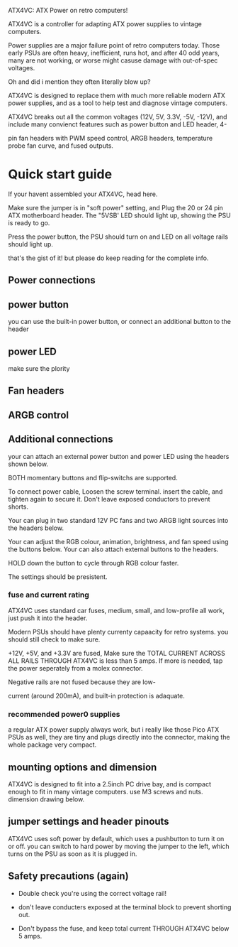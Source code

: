ATX4VC: ATX Power on retro computers!

ATX4VC is a controller for adapting ATX power supplies to vintage computers.

Power supplies are a major failure point of retro computers today. Those early PSUs are often heavy, inefficient, runs hot, and after 40 odd years, many are not working, or worse might casuse damage with out-of-spec voltages.

Oh and did i mention they often literally blow up?

ATX4VC is designed to replace them with much more reliable modern ATX power supplies, and as a tool to help test and diagnose vintage computers.

ATX4VC breaks out all the common voltages (12V, 5V, 3.3V, -5V, -12V), and include many convienct features such as power button and LED header, 4-

pin fan headers with PWM speed control, ARGB headers, temperature probe fan curve, and fused outputs.

# Quick start guide

If your havent assembled your ATX4VC, head here.

Make sure the jumper is in "soft power" setting, and Plug the 20 or 24 pin ATX motherboard header. The "5VSB' LED should light up, showing the PSU is ready to go.

Press the power button, the PSU should turn on and LED on all voltage rails should light up. 

that's the gist of it! but please do keep reading for the complete info.

## Power connections

## power button

you can use the built-in power button, or connect an additional button to the header

## power LED

make sure the plority

## Fan headers

## ARGB control

## Additional connections

your can attach an external power button and power LED using the headers shown below.

BOTH momentary buttons and flip-switchs are supported.

To connect power cable, Loosen the screw terminal. insert the cable, and tighten again to secure it. Don't leave exposed conductors to prevent shorts.

Your can plug in two standard 12V PC fans and two ARGB light sources into the headers below.

Your can adjust the RGB colour, animation, brightness, and fan speed using the buttons below. Your can also attach external buttons to the headers. 

HOLD down the button to cycle through RGB colour faster.

The settings should be presistent.

### fuse and current rating

ATX4VC uses standard car fuses, medium, small, and low-profile all work, just push it into the header.

Modern PSUs should have plenty currenty capaacity for retro systems. you should still check to make sure.

+12V, +5V, and +3.3V are fused, Make sure the TOTAL CURRENT ACROSS ALL RAILS THROUGH ATX4VC is less than 5 amps. If more is needed, tap the power seperately from a molex connector.

Negative rails are not fused because they are low-

current (around 200mA), and built-in protection is adaquate.

### recommended power0 supplies

a regular ATX power supply always work, but i really like those Pico ATX PSUs as well, they are tiny and plugs directly into the connector, making the whole package very compact. 

## mounting options and dimension

ATX4VC is designed to fit into a 2.5inch PC drive bay, and is compact enough to fit in many vintage computers. use M3 screws and nuts. dimension drawing below. 

## jumper settings and header pinouts

ATX4VC uses soft power by default, which uses a pushbutton to turn it on or off. you can switch to hard power by moving the jumper to the left, which turns on the PSU as soon as it is plugged in.

## Safety precautions (again)

* Double check you're using the correct voltage rail!

* don't leave conducters exposed at the terminal block to prevent shorting out.

* Don't bypass the fuse, and keep total current THROUGH ATX4VC below 5 amps.

